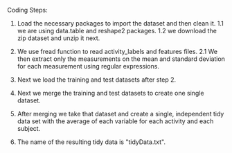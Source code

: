 Coding Steps:

1. Load the necessary packages to import the dataset and then clean it.
    1.1 we are using data.table and reshape2 packages. 
    1.2 we download the zip dataset and unzip it next. 
    
2. We use fread function to read activity_labels and features files.
    2.1 We then extract only the measurements on the mean and standard deviation for each measurement using regular expressions.

3. Next we load the training and test datasets after step 2. 

4. Next we merge the training and test datasets to create one single dataset. 

5. After merging we take that dataset and create a single, independent tidy data set with the average of each variable for each activity and each subject.

6. The name of the resulting tidy data is "tidyData.txt". 

